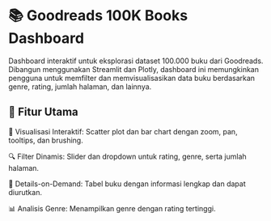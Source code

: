 # 📚 Goodreads 100K Books Dashboard
Dashboard interaktif untuk eksplorasi dataset 100.000 buku dari Goodreads. Dibangun menggunakan Streamlit dan Plotly, dashboard ini memungkinkan pengguna untuk memfilter dan memvisualisasikan data buku berdasarkan genre, rating, jumlah halaman, dan lainnya.

## 🎯 Fitur Utama
🎨 Visualisasi Interaktif: Scatter plot dan bar chart dengan zoom, pan, tooltips, dan brushing.

🔍 Filter Dinamis: Slider dan dropdown untuk rating, genre, serta jumlah halaman.

🧾 Details-on-Demand: Tabel buku dengan informasi lengkap dan dapat diurutkan.

📊 Analisis Genre: Menampilkan genre dengan rating tertinggi.

